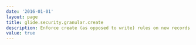 ```yaml
---
date: '2016-01-01'
layout: page
title: glide.security.granular.create
description: Enforce create (as opposed to write) rules on new records.
value: true
---
```


